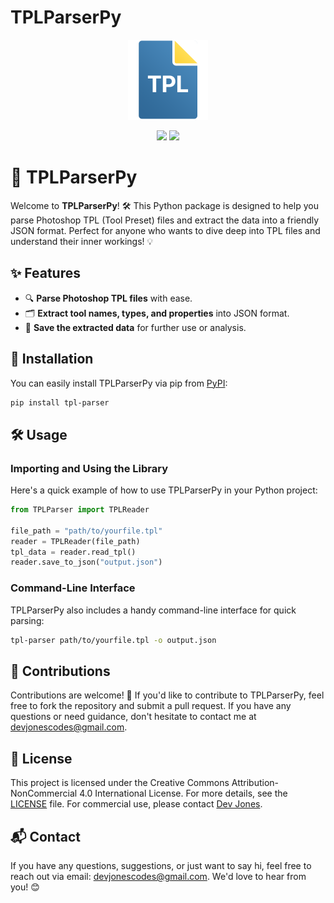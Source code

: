 # TPLParserPy

<p align="center">
  <img src="https://raw.githubusercontent.com/DavyJonesCodes/TPLParserPy/ff1be2e10922593ffe2949b8927ff6696000ecde/assets/logo.png" alt="Logo" height="128px">
</p>

<p align="center">
  <img src="https://img.shields.io/badge/python-3670A0?style=for-the-badge&logo=python&logoColor=ffdd54" />
  <img src="https://img.shields.io/badge/adobe%20photoshop-%2331A8FF.svg?style=for-the-badge&logo=adobe%20photoshop&logoColor=white"/>
</p>

# 🎨 TPLParserPy

Welcome to **TPLParserPy**! 🛠️ This Python package is designed to help you parse Photoshop TPL (Tool Preset) files and extract the data into a friendly JSON format. Perfect for anyone who wants to dive deep into TPL files and understand their inner workings! 💡

## ✨ Features

- 🔍 **Parse Photoshop TPL files** with ease.
- 🗂️ **Extract tool names, types, and properties** into JSON format.
- 💾 **Save the extracted data** for further use or analysis.

## 🚀 Installation

You can easily install TPLParserPy via pip from [PyPI](https://pypi.org/project/tpl-parser/):

```bash
pip install tpl-parser
```

## 🛠️ Usage

### Importing and Using the Library

Here's a quick example of how to use TPLParserPy in your Python project:

```python
from TPLParser import TPLReader

file_path = "path/to/yourfile.tpl"
reader = TPLReader(file_path)
tpl_data = reader.read_tpl()
reader.save_to_json("output.json")
```

### Command-Line Interface

TPLParserPy also includes a handy command-line interface for quick parsing:

```bash
tpl-parser path/to/yourfile.tpl -o output.json
```

## 🤝 Contributions

Contributions are welcome! 🎉 If you'd like to contribute to TPLParserPy, feel free to fork the repository and submit a pull request. If you have any questions or need guidance, don't hesitate to contact me at [devjonescodes@gmail.com](mailto:devjonescodes@gmail.com).

## 📄 License

This project is licensed under the Creative Commons Attribution-NonCommercial 4.0 International License. For more details, see the [LICENSE](./LICENSE) file. For commercial use, please contact [Dev Jones](mailto:devjonescodes@gmail.com).

## 📬 Contact

If you have any questions, suggestions, or just want to say hi, feel free to reach out via email: [devjonescodes@gmail.com](mailto:devjonescodes@gmail.com). We'd love to hear from you! 😊